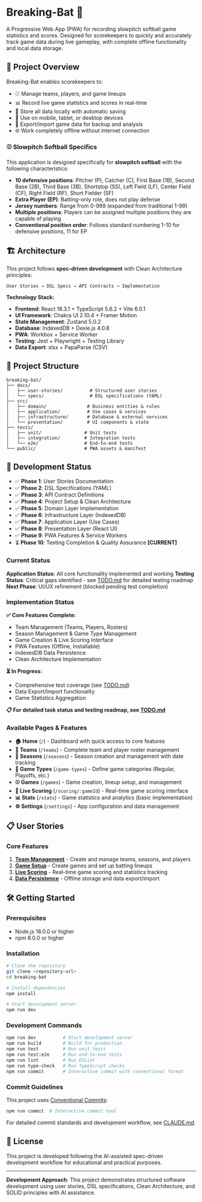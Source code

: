 # Breaking-Bat 🥎

A Progressive Web App (PWA) for recording slowpitch softball game statistics and scores. Designed for scorekeepers to quickly and accurately track game data during live gameplay, with complete offline functionality and local data storage.

## 🎯 Project Overview

Breaking-Bat enables scorekeepers to:

- ⚾ Manage teams, players, and game lineups
- 📊 Record live game statistics and scores in real-time
- 💾 Store all data locally with automatic saving
- 📱 Use on mobile, tablet, or desktop devices
- 🔄 Export/import game data for backup and analysis
- 🌐 Work completely offline without internet connection

### ⚾ Slowpitch Softball Specifics

This application is designed specifically for **slowpitch softball** with the following characteristics:

- **10 defensive positions**: Pitcher (P), Catcher (C), First Base (1B), Second Base (2B), Third Base (3B), Shortstop (SS), Left Field (LF), Center Field (CF), Right Field (RF), Short Fielder (SF)
- **Extra Player (EP)**: Batting-only role, does not play defense
- **Jersey numbers**: Range from 0-999 (expanded from traditional 1-99)
- **Multiple positions**: Players can be assigned multiple positions they are capable of playing
- **Conventional position order**: Follows standard numbering 1-10 for defensive positions, 11 for EP

## 🏗️ Architecture

This project follows **spec-driven development** with Clean Architecture principles:

```
User Stories → DSL Specs → API Contracts → Implementation
```

**Technology Stack:**

- **Frontend**: React 18.3.1 + TypeScript 5.6.2 + Vite 6.0.1
- **UI Framework**: Chakra UI 2.10.4 + Framer Motion
- **State Management**: Zustand 5.0.2
- **Database**: IndexedDB + Dexie.js 4.0.8
- **PWA**: Workbox + Service Worker
- **Testing**: Jest + Playwright + Testing Library
- **Data Export**: xlsx + PapaParse (CSV)

## 📁 Project Structure

```
breaking-bat/
├── docs/
│   ├── user-stories/          # Structured user stories
│   └── specs/                 # DSL specifications (YAML)
├── src/
│   ├── domain/               # Business entities & rules
│   ├── application/          # Use cases & services
│   ├── infrastructure/       # Database & external services
│   └── presentation/         # UI components & state
├── tests/
│   ├── unit/                # Unit tests
│   ├── integration/         # Integration tests
│   └── e2e/                 # End-to-end tests
└── public/                  # PWA assets & manifest
```

## 🚀 Development Status

- ✅ **Phase 1**: User Stories Documentation
- ✅ **Phase 2**: DSL Specifications (YAML)
- ✅ **Phase 3**: API Contract Definitions
- ✅ **Phase 4**: Project Setup & Clean Architecture
- ✅ **Phase 5**: Domain Layer Implementation
- ✅ **Phase 6**: Infrastructure Layer (IndexedDB)
- ✅ **Phase 7**: Application Layer (Use Cases)
- ✅ **Phase 8**: Presentation Layer (React UI)
- ✅ **Phase 9**: PWA Features & Service Workers
- ⏳ **Phase 10**: Testing Completion & Quality Assurance **[CURRENT]**

### Current Status

**Application Status**: All core functionality implemented and working
**Testing Status**: Critical gaps identified - see [TODO.md](TODO.md) for detailed testing roadmap
**Next Phase**: UI/UX refinement (blocked pending test completion)

### Implementation Status

**✅ Core Features Complete:**

- Team Management (Teams, Players, Rosters)
- Season Management & Game Type Management
- Game Creation & Live Scoring Interface
- PWA Features (Offline, Installable)
- IndexedDB Data Persistence
- Clean Architecture Implementation

**⏳ In Progress:**

- Comprehensive test coverage (see [TODO.md](TODO.md))
- Data Export/Import functionality
- Game Statistics Aggregation

**📋 For detailed task status and testing roadmap, see [TODO.md](TODO.md)**

### Available Pages & Features

- **🏠 Home** (`/`) - Dashboard with quick access to core features
- **👥 Teams** (`/teams`) - Complete team and player roster management
- **📅 Seasons** (`/seasons`) - Season creation and management with date tracking
- **🎯 Game Types** (`/game-types`) - Define game categories (Regular, Playoffs, etc.)
- **⚾ Games** (`/games`) - Game creation, lineup setup, and management
- **🎯 Live Scoring** (`/scoring/:gameId`) - Real-time game scoring interface
- **📊 Stats** (`/stats`) - Game statistics and analytics (basic implementation)
- **⚙️ Settings** (`/settings`) - App configuration and data management

## 📋 User Stories

### Core Features

1. **[Team Management](docs/user-stories/team-management.md)** - Create and manage teams, seasons, and players
2. **[Game Setup](docs/user-stories/game-setup.md)** - Create games and set up batting lineups
3. **[Live Scoring](docs/user-stories/live-scoring.md)** - Real-time game scoring and statistics tracking
4. **[Data Persistence](docs/user-stories/data-persistence.md)** - Offline storage and data export/import

## 🛠️ Getting Started

### Prerequisites

- Node.js 18.0.0 or higher
- npm 8.0.0 or higher

### Installation

```bash
# Clone the repository
git clone <repository-url>
cd breaking-bat

# Install dependencies
npm install

# Start development server
npm run dev
```

### Development Commands

```bash
npm run dev          # Start development server
npm run build        # Build for production
npm run test         # Run unit tests
npm run test:e2e     # Run end-to-end tests
npm run lint         # Run ESLint
npm run type-check   # Run TypeScript checks
npm run commit       # Interactive commit with conventional format
```

### Commit Guidelines

This project uses [Conventional Commits](https://conventionalcommits.org/):

```bash
npm run commit  # Interactive commit tool
```

For detailed commit standards and development workflow, see [CLAUDE.md](CLAUDE.md).

## 📄 License

This project is developed following the AI-assisted spec-driven development workflow for educational and practical purposes.

---

**Development Approach**: This project demonstrates structured software development using user stories, DSL specifications, Clean Architecture, and SOLID principles with AI assistance.
